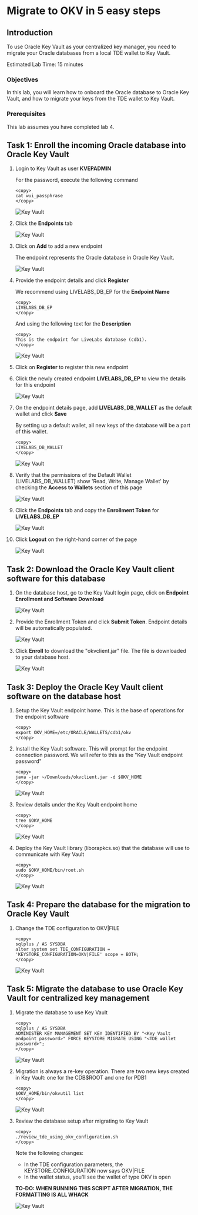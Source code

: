 # Migrate to OKV in 5 easy steps

## Introduction
To use Oracle Key Vault as your centralized key manager, you need to migrate your Oracle databases from a local TDE wallet to Key Vault.

Estimated Lab Time: 15 minutes

### Objectives
In this lab, you will learn how to onboard the Oracle database to Oracle Key Vault, and how to migrate your keys from the TDE wallet to Key Vault.

### Prerequisites
This lab assumes you have completed lab 4.

## Task 1: Enroll the incoming Oracle database into Oracle Key Vault

1.  Login to Key Vault as user **KVEPADMIN**

    For the password, execute the following command

    ```
    <copy>
    cat wui_passphrase
    </copy>
    ```

    ![Key Vault](./images/image-2025-7-24_12-13-38.png "Login to Key Vault as an endpoint administrator.")

2. Click the **Endpoints** tab

    ![Key Vault](./images/image-2025-7-24_12-11-54.png "Click the Endpoints tab.")

3.  Click on **Add** to add a new endpoint

    The endpoint represents the Oracle database in Oracle Key Vault.

    ![Key Vault](./images/image-2025-7-24_15-59-1.png "Click on Add to add a new endpoint")

4.  Provide the endpoint details and click **Register**

    We recommend using LIVELABS\_DB\_EP for the **Endpoint Name**
    ```plaintext
    <copy>
    LIVELABS_DB_EP
    </copy>
    ```
    And using the following text for the **Description**
    ```plaintext
    <copy>
    This is the endpoint for LiveLabs database (cdb1).
    </copy>
    ```

    ![Key Vault](./images/image-2025-7-24_12-17-29.png "Fill in the details of your endpoint: Endpoint Name is LIVELABS_DB_EP; Type is Oracle Database; OS Type is Linux; Description is 'This is the endpoint for LiveLabs database (cdb1).'; Click 'Register'")


5.  Click on **Register** to register this new endpoint

6.  Click the newly created endpoint **LIVELABS\_DB\_EP** to view the details for this endpoint

    ![Key Vault](./images/Screenshot_2025-10-03_14.02.30.png "Click the Endpoints Tab to view the recently created endpoint LIVELABS_DB_EP")

7.  On the endpoint details page, add **LIVELABS\_DB\_WALLET** as the default wallet and click **Save**

    By setting up a default wallet, all new keys of the database will be a part of this wallet.

    ```plaintext
    <copy>
    LIVELABS_DB_WALLET
    </copy>
    ```

    ![Key Vault](./images/image-2025-7-24_16-12-59.png "On the endpoint details page, add the default wallet and click save")

8.  Verify that the permissions of the Default Wallet (LIVELABS\_DB\_WALLET) show 'Read, Write, Manage Wallet' by checking the **Access to Wallets** section of this page

    ![Key Vault](./images/Screenshot_2025-10-03_13.56.15.png "Check the permissions of the default wallet")

9.  Click the **Endpoints** tab and copy the **Enrollment Token** for **LIVELABS\_DB\_EP**

    ![Key Vault](./images/Screenshot_2025-10-03_14.03.59.png "Click the Endpoints tab and copy the Enrollment Token")

10. Click **Logout** on the right-hand corner of the page

    ![Key Vault](./images/image-2025-7-24_12-27-48.png "Click Logout on the right-hand corner of the page")

## Task 2: Download the Oracle Key Vault client software for this database

1.  On the database host, go to the Key Vault login page, click on **Endpoint Enrollment and Software Download**

    ![Key Vault](./images/image-2025-7-24_12-31-21.png "On the database host, go to the Key Vault login page, click on Endpoint Enrollment and Software Download")

2.  Provide the Enrollment Token and click **Submit Token**. Endpoint details will be automatically populated.

    ![Key Vault](./images/Screenshot_2025-10-03_14.11.39.png "Provide the Enrollment Token and click Submit Token. Endpoint details will be automatically populated")

3.  Click **Enroll** to download the "okvclient.jar" file. The file is downloaded to your database host.

    ![Key Vault](./images/Screenshot_2025-10-03_14.13.54.png "Click enroll to download the okvclient.jar file. The file is downloaded to your database host.")

## Task 3: Deploy the Oracle Key Vault client software on the database host

1.  Setup the Key Vault endpoint home. This is the base of operations for the endpoint software

    ```
    <copy>
    export OKV_HOME=/etc/ORACLE/WALLETS/cdb1/okv
    </copy>
    ```

2.  Install the Key Vault software. This will prompt for the endpoint connection password. We will refer to this as the "Key Vault endpoint password"

    ```
    <copy>
    java -jar ~/Downloads/okvclient.jar -d $OKV_HOME
    </copy>
    ```

    ![Key Vault](./images/image-2025-09-27_install.png "Install Key Vault software. This will prompt for the endpoint connection password.")

3.  Review details under the Key Vault endpoint home

    ```
    <copy>
    tree $OKV_HOME
    </copy>
    ```

    ![Key Vault](./images/image-2025-7-24_16-33-45.png "Show details under Key Vault endpoint home")

4.  Deploy the Key Vault library (liborapkcs.so) that the database will use to communicate with Key Vault

    ```
    <copy>
    sudo $OKV_HOME/bin/root.sh
    </copy>
    ```

    ![Key Vault](./images/images-2025-09-25_13-30-45_root.png "Setup the Key Vault library (liborapkcs.so) that the database will use to communicate with Key Vault")

## Task 4: Prepare the database for the migration to Oracle Key Vault

1.  Change the TDE configuration to OKV|FILE

    ```
    <copy>
    sqlplus / AS SYSDBA
    alter system set TDE_CONFIGURATION = 'KEYSTORE_CONFIGURATION=OKV|FILE' scope = BOTH;
    </copy>
    ```

    ![Key Vault](./images/image-2025-7-24_12-53-4.png "Change the TDE configuration to OKV|FILE")

## Task 5: Migrate the database to use Oracle Key Vault for centralized key management

1.  Migrate the database to use Key Vault

    ```
    <copy>
    sqlplus / AS SYSDBA
    ADMINISTER KEY MANAGEMENT SET KEY IDENTIFIED BY "<Key Vault endpoint password>" FORCE KEYSTORE MIGRATE USING "<TDE wallet password>";
    </copy>
    ```

    ![Key Vault](./images/Screenshot_2025-10-03_15.11.26.png "Add OKV password to the TDE wallet")

2.  Migration is always a re-key operation. There are two new keys created in Key Vault: one for the CDB$ROOT and one for PDB1

    ```
    <copy>
    $OKV_HOME/bin/okvutil list
    </copy>
    ```

    ![Key Vault](./images/Screenshot_2025-10-03_15.13.44.png "Migration is always a re-key operation. There are two new keys created in Key Vault: one for the CDB\$ROOT and one for PDB1")

3.  Review the database setup after migrating to Key Vault

    ```
    <copy>
    ./review_tde_using_okv_configuration.sh
    </copy>
    ```

    Note the following changes:
    - In the TDE configuration parameters, the KEYSTORE_CONFIGURATION now says OKV|FILE
    - In the wallet status, you'll see the wallet of type OKV is open
    
    **TO-DO: WHEN RUNNING THIS SCRIPT AFTER MIGRATION, THE FORMATTING IS ALL WHACK**

    ![Key Vault](./images/image-2025-7-24_17-8-50.png "Review the database setup after migrating to Key Vault")